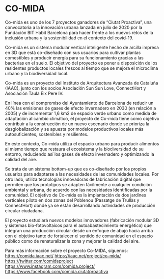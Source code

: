 # CO-MIDA
Co-mida es uno de los 7 proyectos ganadores de “Ciutat Proactiva”, una convocatoria a la innovación urbana lanzada en julio de 2020 por la Fundación BIT Habit Barcelona para hacer frente a los nuevos retos de la inclusión urbana y la sostenibilidad en el contexto del covid-19.

Co-mida es un sistema modular vertical inteligente hecho de arcilla impresa en 3D que está co-diseñado con sus usuarios para cultivar plantas comestibles y producir energía para su funcionamiento gracias a las bacterias en el suelo. El objetivo del proyecto es poner a disposición de los residentes productos locales frescos al tiempo que se mejora el microclima urbano y la biodiversidad local.

Co-mida es un proyecto del Instituto de Arquitectura Avanzada de Cataluña (IAAC), junto con los socios Asociación Sun Sun Love, ConnectHort y Asociación Taula Eix Pere IV.

En línea con el compromiso del Ayuntamiento de Barcelona de reducir un 40% las emisiones de gases de efecto invernadero en 2030 (en relación a 2005) y de incrementar 1,6 km2 de espacio verde urbano como medida de adaptación al cambio climático, el proyecto de Co-mida tiene como objetivo contribuir a la construcción de un nuevo escenario donde se prioriza la desglobalización y se apuesta por modelos productivos locales más autosuficientes, sostenibles y resilientes.

En este contexto, Co-mida utiliza el espacio urbano para producir alimentos al mismo tiempo que restaura el ecosistema y la biodiversidad de su entorno, reduciendo así los gases de efecto invernadero y optimizando la calidad del aire.

Se trata de un sistema bottom-up que es co-diseñado por los propios usuarios para adaptarse a las necesidades de las comunidades locales. Por otro lado, utiliza tecnologías innovadoras de fabricación digital que permiten que los prototipos se adapten fácilmente a cualquier condición ambiental y urbana, de acuerdo con las necesidades identificadas por la comunidad. El objetivo de Co-mida es la implantación de dos jardínes verticales piloto en dos zonas del Poblenou (Passatge de Trullàs y ConnectHort) donde ya se están desarrollando actividades de producción circular ciudadana.

El proyecto estudiará nuevos modelos innovadores (fabricación modular 3D y sistemas bio-fotovoltaicos para el autoabastecimiento energético) que integran una producción circular desde un enfoque de abajo hacia arriba con el objetivo tanto de fortalecer el sentido de comunidad en el espacio público como de renaturalizar la zona y mejorar la calidad del aire.

Para más información sobre el proyecto Co-MIDA, síguenos:
https://comida.iaac.net/
https://iaac.net/project/co-mida/
https://twitter.com/comidaproject
https://www.instagram.com/comida.project/
https://www.facebook.com/comida.ciutatproactiva
